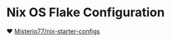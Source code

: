 # Nix OS Flake Configuration

♥️  [Misterio77/nix-starter-configs](https://github.com/Misterio77/nix-starter-configs)
